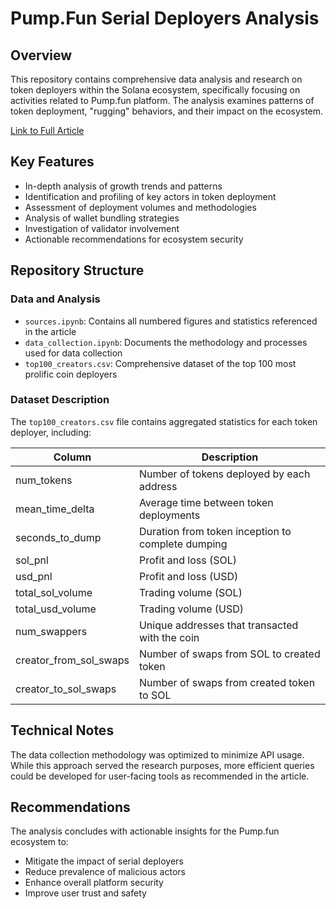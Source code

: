 # Pump.Fun Serial Deployers Analysis

## Overview

This repository contains comprehensive data analysis and research on token deployers within the Solana ecosystem, specifically focusing on activities related to Pump.fun platform. The analysis examines patterns of token deployment, "rugging" behaviors, and their impact on the ecosystem.

[Link to Full Article]()

## Key Features

- In-depth analysis of growth trends and patterns
- Identification and profiling of key actors in token deployment
- Assessment of deployment volumes and methodologies
- Analysis of wallet bundling strategies
- Investigation of validator involvement
- Actionable recommendations for ecosystem security
## Repository Structure

### Data and Analysis
- `sources.ipynb`: Contains all numbered figures and statistics referenced in the article
- `data_collection.ipynb`: Documents the methodology and processes used for data collection
- `top100_creators.csv`: Comprehensive dataset of the top 100 most prolific coin deployers

### Dataset Description

The `top100_creators.csv` file contains aggregated statistics for each token deployer, including:

| Column | Description |
|--------|-------------|
| num_tokens | Number of tokens deployed by each address |
| mean_time_delta | Average time between token deployments |
| seconds_to_dump | Duration from token inception to complete dumping |
| sol_pnl | Profit and loss (SOL) |
| usd_pnl | Profit and loss (USD) |
| total_sol_volume | Trading volume (SOL) |
| total_usd_volume | Trading volume (USD) |
| num_swappers | Unique addresses that transacted with the coin |
| creator_from_sol_swaps | Number of swaps from SOL to created token |
| creator_to_sol_swaps | Number of swaps from created token to SOL |
## Technical Notes

The data collection methodology was optimized to minimize API usage. While this approach served the research purposes, more efficient queries could be developed for user-facing tools as recommended in the article.

## Recommendations

The analysis concludes with actionable insights for the Pump.fun ecosystem to:
- Mitigate the impact of serial deployers
- Reduce prevalence of malicious actors
- Enhance overall platform security
- Improve user trust and safety

